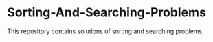 # Sorting-And-Searching-Problems
This repository contains solutions of sorting and searching problems.
